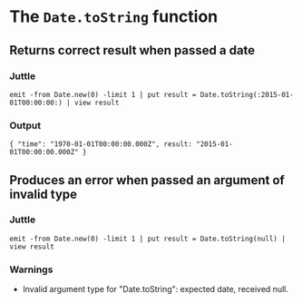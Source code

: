 # The `Date.toString` function

## Returns correct result when passed a date

### Juttle

    emit -from Date.new(0) -limit 1 | put result = Date.toString(:2015-01-01T00:00:00:) | view result

### Output

    { "time": "1970-01-01T00:00:00.000Z", result: "2015-01-01T00:00:00.000Z" }

## Produces an error when passed an argument of invalid type

### Juttle

    emit -from Date.new(0) -limit 1 | put result = Date.toString(null) | view result

### Warnings

  * Invalid argument type for "Date.toString": expected date, received null.

